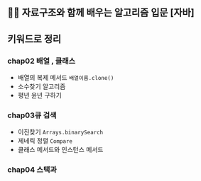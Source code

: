 ## 👩‍💻 자료구조와 함께 배우는 알고리즘 입문 [자바]

## 키워드로 정리 
### chap02 배열 , 클래스
- 배열의 복제 메서드 `배열이름.clone()`
- 소수찾기 알고리즘
- 평년 윤년 구하기

### chap03큐 검색
- 이진찾기 `Arrays.binarySearch`
- 제네릭 정렬 `Compare`
- 클래스 메서드와 인스턴스 메서드

### chap04 스택과 